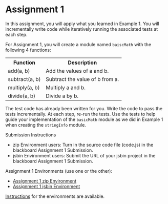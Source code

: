 Assignment 1
========================================================================

In this assignment, you will apply what you learned in Example 1.
You will incrementally write code while iteratively running the
associated tests at each step.

For Assignment 1, you will create a module named `baiscMath`
with the following 4 functions:

<table>
<tr><th>Function</th><th>Description</th></tr>
<tr><td>add(a, b)</td><td>Add the values of a and b.</td></tr>
<tr><td>subtract(a, b)</td><td>Subtract the value of b from a.</td></tr>
<tr><td>multiply(a, b)</td><td>Multiply a and b.</td></tr>
<tr><td>divide(a, b)</td><td>Divide a by b.</td></tr>
</table>

The test code has already been written for you.
Write the code to pass the tests incrementally.
At each step, re-run the tests.
Use the tests to help guide your implementation of the `basicMath`
module as we did in Example 1 when creating the `stringInfo` module.

Submission Instructions

- zip Environment users:  Turn in the source code file (code.js) in the
  blackboard Assignment 1 Submission.
- jsbin Environment users:  Submit the URL of your jsbin project in the
  blackboard Assignment 1 Submission.

Assignment 1 Environments (use one or the other):

- [Assignment 1 zip Environment](assignment1.zip)
- [Assignment 1 jsbin Environment][jsbin]

[Instructions](instructions.html)
for the environments are available.

[jsbin]: http://jsbin.com/swe430_assignment1/latest/edit?javascript,live
